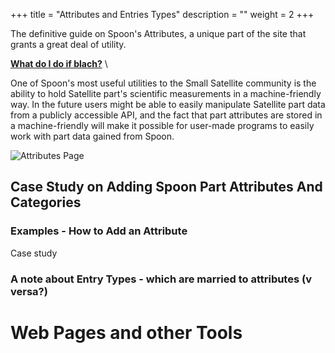 +++
title = "Attributes and Entries Types"
description = ""
weight = 2
+++
 
 The definitive guide on Spoon's Attributes, a unique part of the site that grants a great deal of utility. 

[__What do I do if blach?__](#gothere)   \

 <!--more-->

One of Spoon's most useful utilities to the Small Satellite community is the ability to hold Satellite part's scientific measurements in a machine-friendly way. In the future users might be able to easily manipulate Satellite part data from a publicly accessible API, and the fact that part attributes are stored in a machine-friendly will make it possible for user-made programs to easily work with part data gained from Spoon. 


![Attributes Page](/images/AppAdmin/Attributes.png)

## Case Study on Adding Spoon Part Attributes And Categories

### Examples - How to Add an Attribute
Case study



### A note about Entry Types - which are married to attributes (v versa?)

# Web Pages and other Tools

## 
